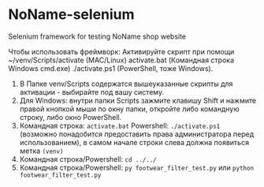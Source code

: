 # NoName-selenium
 Selenium framework for testing NoName shop website

Чтобы использовать фреймворк:
Активируйте скрипт при помощи ~/venv/Scripts/activate (MAC/Linux) activate.bat (Командная строка Windows cmd.exe) ./activate.ps1 (PowerShell, тоже Windows).

1. В Папке venv/Scripts содержатся вышеуказанные скрипты для активации - выбирайте под вашу систему.
2. Для Windows: внутри папки Scripts зажмите клавишу Shift и нажмите правой кнопкой мыши по окну папки, откройте либо командную строку, либо окно PowerShell.
3. Командная строка: `activate.bat` Powershell: `./activate.ps1` (возможно понадобится предоставить права администратора перед использованием), в самом начале строки слева должна появиться метка `(venv)`
4. Командная строка/Powershell: `cd ../../`
5. Командная строка/Powershell: `py footwear_filter_test.py` или `python footwear_filter_test.py`
